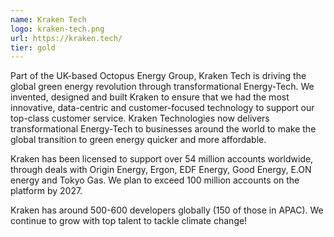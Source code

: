 ```yaml
---
name: Kraken Tech
logo: kraken-tech.png
url: https://kraken.tech/
tier: gold
---
```


Part of the UK-based Octopus Energy Group, Kraken Tech is driving the global green energy revolution through transformational Energy-Tech. We invented, designed and built Kraken to ensure that we had the most innovative, data-centric and customer-focused technology to support our top-class customer service. Kraken Technologies now delivers transformational Energy-Tech to businesses around the world to make the global transition to green energy quicker and more affordable.

Kraken has been licensed to support over 54 million accounts worldwide, through deals with Origin Energy, Ergon, EDF Energy, Good Energy, E.ON energy and Tokyo Gas. We plan to exceed 100 million accounts on the platform by 2027.

Kraken has around 500-600 developers globally (150 of those in APAC). We continue to grow with top talent to tackle climate change!

